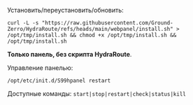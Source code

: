 Установить/переустановить/обновить:
```
curl -L -s "https://raw.githubusercontent.com/Ground-Zerro/HydraRoute/refs/heads/main/webpanel/install.sh" > /opt/tmp/install.sh && chmod +x /opt/tmp/install.sh && /opt/tmp/install.sh
```
**Только панель, без скрипта HydraRoute**.

Управление панелью:
```
/opt/etc/init.d/S99hpanel restart
```
Доступные команды: `start|stop|restart|check|status|kill`
